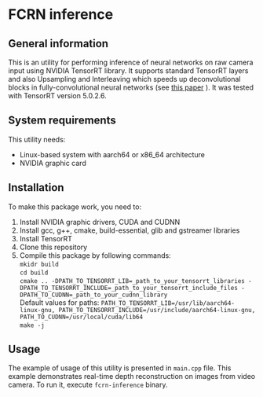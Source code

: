 # FCRN inference

## General information

This is an utility for performing inference of neural networks on raw camera input using NVIDIA TensorRT library. It supports standard TensorRT layers and also Upsampling and Interleaving which speeds up deconvolutional blocks in fully-convolutional neural networks (see [this paper](https://arxiv.org/pdf/1606.00373.pdf) ).  It was tested with TensorRT version 5.0.2.6.

## System requirements

This utility needs:

* Linux-based system with aarch64 or x86_64 architecture
* NVIDIA graphic card

## Installation

To make this package work, you need to:  

1) Install NVIDIA graphic drivers, CUDA and CUDNN  
2) Install gcc, g++, cmake, build-essential, glib and gstreamer libraries  
3) Install TensorRT  
4) Clone this repository  
5) Compile this package by following commands:  
`mkidr build`  
`cd build`  
`cmake .. -DPATH_TO_TENSORRT_LIB=_path_to_your_tensorrt_libraries -DPATH_TO_TENSORRT_INCLUDE=_path_to_your_tensorrt_include_files -DPATH_TO_CUDNN=_path_to_your_cudnn_library`  
Default values for paths: `PATH_TO_TENSORRT_LIB=/usr/lib/aarch64-linux-gnu, PATH_TO_TENSORRT_INCLUDE=/usr/include/aarch64-linux-gnu, PATH_TO_CUDNN=/usr/local/cuda/lib64`  
`make -j`

## Usage

The example of usage of this utility is presented in `main.cpp` file. This example demonstrates real-time depth reconstruction on images from video camera. To run it, execute `fcrn-inference` binary.
